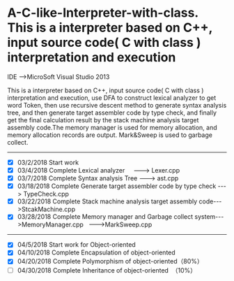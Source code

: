 # A-C-like-Interpreter-with-class. This is a interpreter based on C++, input source code( C with class ) interpretation and execution

IDE -->MicroSoft Visual Studio 2013

This is a interpreter based on C++, input source code( C with class ) interpretation and execution, use DFA to construct lexical analyzer to get word Token, then use recursive descent method to generate syntax analysis tree, and then generate target assembler code by type check, and finally get the final calculation result by the stack machine analysis target assembly code.The memory manager is used for memory allocation, and memory allocation records are output. Mark&Sweep is used to garbage collect.



---------------------
- [x] 03/2/2018  Start work
- [x] 03/4/2018  Complete Lexical analyzer     ---> Lexer.cpp
- [x] 03/7/2018  Complete Syntax analysis Tree ---> ast.cpp
- [x] 03/18/2018 Complete Generate target assembler code by type check ---> TypeCheck.cpp
- [x] 03/22/2018 Complete Stack machine analysis target assembly code--->StcakMachine.cpp
- [x] 03/28/2018 Complete Memory manager and Garbage collect system--->MemoryManager.cpp 
                                                                   --->MarkSweep.cpp
---------------------
- [x] 04/5/2018  Start work for Object-oriented
- [x] 04/10/2018 Complete Encapsulation of object-oriented
- [x] 04/20/2018 Complete Polymorphism  of object-oriented（80%）
- [ ] 04/30/2018 Complete Inheritance of object-oriented  （10%）
